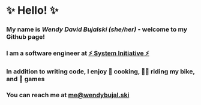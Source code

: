 # ✨ Hello! ✨
### My name is ***Wendy David Bujalski (she/her)*** - welcome to my Github page!
### I am a software engineer at [⚡ System Initiative ⚡](https://www.systeminit.com/)
### In addition to writing code, I enjoy 🍳 cooking, 🚴‍♀️ riding my bike, and 🎲 games
### You can reach me at [me@wendybujal.ski](mailto:me@wendybujal.ski)

<!--
**wendybujalski/wendybujalski** is a ✨ _special_ ✨ repository because its `README.md` (this file) appears on your GitHub profile.

Here are some ideas to get you started:

- 🔭 I’m currently working on ...
- 🌱 I’m currently learning ...
- 👯 I’m looking to collaborate on ...
- 🤔 I’m looking for help with ...
- 💬 Ask me about ...
- 📫 How to reach me: ...
- 😄 Pronouns: ...
- ⚡ Fun fact: ...
-->
